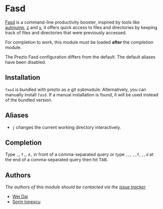 # Fasd

[Fasd][1] is a command-line productivity booster, inspired by tools like
[autojump][2], [z][3] and [v][4], it offers quick access to files and
directories by keeping track of files and directories  that were previously
accessed.

For completion to work, this module must be loaded **after** the *completion*
module.

The Prezto Fasd configuration differs from the default. The default aliases have
been disabled.

## Installation

`fasd` is bundled with prezto as a git submodule. Alternatively, you can
manually install `fasd`. If a manual installation is found, it will be used
instead of the bundled version.

## Aliases

- `j` changes the current working directory interactively.

## Completion

Type `,`, `f,`, `d,` in front of a comma-separated query or type `,,`,  `,,f`,
`,,d` at the end of a comma-separated query then hit <kbd>TAB</kbd>.

## Authors

*The authors of this module should be contacted via the [issue tracker][5].*

- [Wei Dai](https://github.com/clvv)
- [Sorin Ionescu](https://github.com/sorin-ionescu)

[1]: https://github.com/clvv/fasd
[2]: https://github.com/joelthelion/autojump
[3]: https://github.com/rupa/z
[4]: https://github.com/rupa/v
[5]: https://github.com/zsh-users/prezto/issues
